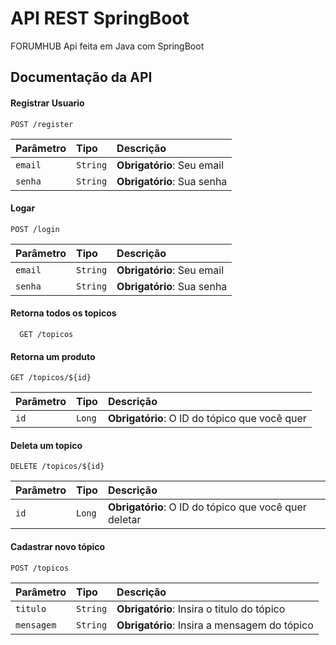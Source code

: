 
# API REST SpringBoot 

FORUMHUB Api feita em Java com SpringBoot


## Documentação da API

#### Registrar Usuario

```http
POST /register
```

| Parâmetro   | Tipo       | Descrição                                   |
| :---------- | :--------- | :------------------------------------------ |
| `email`      | `String`     | **Obrigatório**: Seu email|
| `senha`      | `String`     | **Obrigatório**: Sua senha|


#### Logar

```http
POST /login
```

| Parâmetro   | Tipo       | Descrição                                   |
| :---------- | :--------- | :------------------------------------------ |
| `email`      | `String`     | **Obrigatório**: Seu email|
| `senha`      | `String`     | **Obrigatório**: Sua senha|


#### Retorna todos os topicos

```http
  GET /topicos
```

#### Retorna um produto

```http
GET /topicos/${id}
```

| Parâmetro   | Tipo       | Descrição                                   |
| :---------- | :--------- | :------------------------------------------ |
| `id`      | `Long`     | **Obrigatório**: O ID do tópico que você quer |


#### Deleta um topico

```http
DELETE /topicos/${id}
```

| Parâmetro   | Tipo       | Descrição                                   |
| :---------- | :--------- | :------------------------------------------ |
| `id`      | `Long`     | **Obrigatório**: O ID do tópico que você quer deletar|


#### Cadastrar novo tópico

```http
POST /topicos
```

| Parâmetro   | Tipo       | Descrição                                   |
| :---------- | :--------- | :------------------------------------------ |
| `titulo`      | `String`     | **Obrigatório**: Insira o titulo do tópico|
| `mensagem`      | `String`     | **Obrigatório**: Insira a mensagem do tópico|



